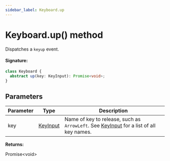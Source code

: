 ```yaml
---
sidebar_label: Keyboard.up
---
```


# Keyboard.up() method

Dispatches a `keyup` event.

#### Signature:

```typescript
class Keyboard {
  abstract up(key: KeyInput): Promise<void>;
}
```

## Parameters

| Parameter | Type                                | Description                                                                                                                  |
| --------- | ----------------------------------- | ---------------------------------------------------------------------------------------------------------------------------- |
| key       | [KeyInput](./puppeteer.keyinput.md) | Name of key to release, such as <code>ArrowLeft</code>. See [KeyInput](./puppeteer.keyinput.md) for a list of all key names. |

**Returns:**

Promise&lt;void&gt;
